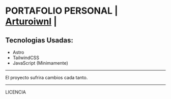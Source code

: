 # PORTAFOLIO PERSONAL | [Arturoiwnl](https://arturoiwnl.web.app/) | 

## Tecnologias Usadas:

- Astro
- TailwindCSS 
- JavaScript (Minimamente)

---

El proyecto sufrira cambios cada tanto.

---

LICENCIA



